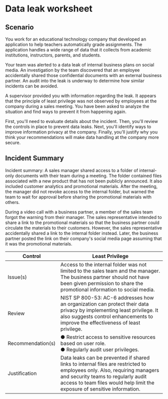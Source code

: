 # Data leak worksheet

## Scenario
You work for an educational technology company that developed an application to help teachers automatically grade assignments. The application handles a wide range of data that it collects from academic institutions, instructors, parents, and students.

Your team was alerted to a data leak of internal business plans on social media. An investigation by the team discovered that an employee accidentally shared those confidential documents with an external business partner. An audit into the leak is underway to determine how similar incidents can be avoided.

A supervisor provided you with information regarding the leak. It appears that the principle of least privilege was not observed by employees at the company during a sales meeting. You have been asked to analyze the situation and find ways to prevent it from happening again.

First, you'll need to evaluate details about the incident. Then, you'll review the controls in place to prevent data leaks. Next, you'll identify ways to improve information privacy at the company. Finally, you'll justify why you think your recommendations will make data handling at the company more secure.

## Incident Summary
Incident summary: A sales manager shared access to a folder of internal-only documents with their
team during a meeting. The folder contained files associated with a new product that has not been
publicly announced. It also included customer analytics and promotional materials. After the meeting,
the manager did not revoke access to the internal folder, but warned the team to wait for approval
before sharing the promotional materials with others.

During a video call with a business partner, a member of the sales team forgot the warning from their
manager. The sales representative intended to share a link to the promotional materials so that the
business partner could circulate the materials to their customers. However, the sales representative
accidentally shared a link to the internal folder instead. Later, the business partner posted the link on
their company's social media page assuming that it was the promotional materials.

| Control | Least Privilege |
|---|---|
| Issue(s) | Access to the internal folder was not limited to the sales team and the manager. The business partner should not have been given permission to share the promotional information to social media. | 
| Review | NIST SP 800-53: AC-6 addresses how an organization can protect their data privacy by implementing least privilege. It also suggests control enhancements to improve the effectiveness of least privilege. |
| Recommendation(s) | ● Restrict access to sensitive resources based on user role. <br> ● Regularly audit user privileges. |
| Justification | Data leaks can be prevented if shared links to internal files are restricted to employees only. Also, requiring managers and security teams to regularly audit access to team files would help limit the exposure of sensitive information. |

